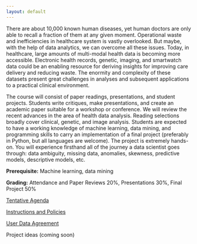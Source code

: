 ```yaml
---
layout: default
---
```


There are about 10,000 known human diseases, yet human doctors are only able to recall a fraction of them at any given moment. Operational waste and inefficiencies in healthcare system is vastly overlooked. But maybe, with the help of data analytics, we can overcome all these issues. Today, in healthcare, large amounts of multi-modal health data is becoming more accessible.  Electronic health records, genetic, imaging, and smartwatch data could be an enabling resource for deriving insights for improving care delivery and reducing waste. The enormity and complexity of these datasets present great challenges in analyses and subsequent applications to a practical clinical environment.

The course will consist of paper readings, presentations, and student projects. Students write critiques, make presentations, and create an academic paper suitable for a workshop or conference. We will review the recent advances in the area of health data analysis. Reading selections broadly cover clinical, genetic, and image analysis. Students are expected to have a working knowledge of machine learning, data mining, and programming skills to carry an implementation of a final project (preferably in Python, but all languages are welcome). The project is extremely hands-on. You will experience firsthand all of the journey a data scientist goes through: data ambiguity, missing data, anomalies, skewness, predictive models, descriptive models, etc. 

**Prerequisite:** Machine learning, data mining

**Grading:** Attendance and Paper Reviews 20%, Presentations 30%, Final Project 50%

[Tentative Agenda](agenda)

[Instructions and Policies](instructions)

[User Data Agreement](data-agreement)

Project ideas (coming soon)